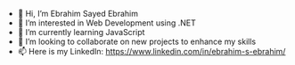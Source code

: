 - 👋 Hi, I’m Ebrahim Sayed Ebrahim
- 👀 I’m interested in Web Development using .NET
- 🌱 I’m currently learning JavaScript
- 💞️ I’m looking to collaborate on new projects to enhance my skills
- 📫 Here is my LinkedIn: https://www.linkedin.com/in/ebrahim-s-ebrahim/

<!---
ebrahim-s-ebrahim/ebrahim-s-ebrahim is a ✨ special ✨ repository because its `README.md` (this file) appears on your GitHub profile.
You can click the Preview link to take a look at your changes.
--->
